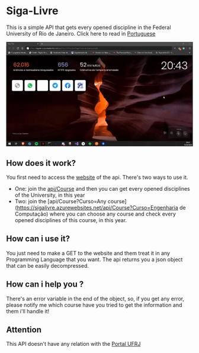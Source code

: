 # Siga-Livre
This is a simple API that gets every opened discipline in the Federal University of Rio de Janeiro. 
Click here to read in [Portuguese](README.pt.md)

![](https://github.com/DantasB/Siga-Livre/blob/master/ReadmeFiles/Siga-Livre.gif)

## How does it work?
You first need to access the [website](https://sigalivre.azurewebsites.net/) of the api. There's two ways to use it.

- One: join the [api/Course](https://sigalivre.azurewebsites.net/api/Course) and then you can get every opened disciplines of the University, in this year
- Two: join the [api/Course?Curso=Any course](https://sigalivre.azurewebsites.net/api/Course?Curso=Engenharia de Computação) where you can choose any course and check every opened disciplines of this course, in this year.

## How can i use it?
You just need to make a GET to the website and them treat it in any Programming Language that you want. The api returns you a json object that can be easily decompressed.

## How can i help you ? 
There's an error variable in the end of the object, so, if you get any error, please notify me which course have you tried to get the information and them i'll handle it!

## Attention
This API doesn't have any relation with the [Portal UFRJ](https://portalaluno.ufrj.br/Portal)
